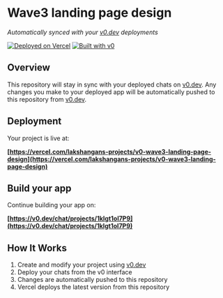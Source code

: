 # Wave3 landing page design

*Automatically synced with your [v0.dev](https://v0.dev) deployments*

[![Deployed on Vercel](https://img.shields.io/badge/Deployed%20on-Vercel-black?style=for-the-badge&logo=vercel)](https://vercel.com/lakshangans-projects/v0-wave3-landing-page-design)
[![Built with v0](https://img.shields.io/badge/Built%20with-v0.dev-black?style=for-the-badge)](https://v0.dev/chat/projects/1kIgt1ol7P9)

## Overview

This repository will stay in sync with your deployed chats on [v0.dev](https://v0.dev).
Any changes you make to your deployed app will be automatically pushed to this repository from [v0.dev](https://v0.dev).

## Deployment

Your project is live at:

**[https://vercel.com/lakshangans-projects/v0-wave3-landing-page-design](https://vercel.com/lakshangans-projects/v0-wave3-landing-page-design)**

## Build your app

Continue building your app on:

**[https://v0.dev/chat/projects/1kIgt1ol7P9](https://v0.dev/chat/projects/1kIgt1ol7P9)**

## How It Works

1. Create and modify your project using [v0.dev](https://v0.dev)
2. Deploy your chats from the v0 interface
3. Changes are automatically pushed to this repository
4. Vercel deploys the latest version from this repository